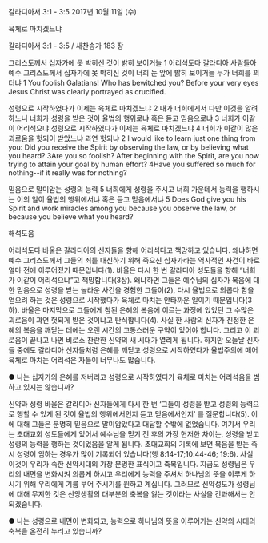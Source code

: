 갈라디아서 3:1 - 3:5 
2017년 10월 11일 (수)

육체로 마치겠느냐



갈라디아서 3:1 - 3:5 / 새찬송가 183 장


그리스도께서 십자가에 못 박히신 것이 밝히 보이거늘
1 어리석도다 갈라디아 사람들아 예수 그리스도께서 십자가에 못 박히신 것이 너희 눈 앞에 밝히 보이거늘 누가 너희를 꾀더냐
1 You foolish Galatians! Who has bewitched you? Before your very eyes Jesus Christ was clearly portrayed as crucified.

성령으로 시작하였다가 이제는 육체로 마치겠느냐
2 내가 너희에게서 다만 이것을 알려 하노니 너희가 성령을 받은 것이 율법의 행위로냐 혹은 듣고 믿음으로냐 3 너희가 이같이 어리석으냐 성령으로 시작하였다가 이제는 육체로 마치겠느냐 4 너희가 이같이 많은 괴로움을 헛되이 받았느냐 과연 헛되냐
2 I would like to learn just one thing from you: Did you receive the Spirit by observing the law, or by believing what you heard? 3Are you so foolish? After beginning with the Spirit, are you now trying to attain your goal by human effort? 4Have you suffered so much for nothing--if it really was for nothing?

믿음으로 말미암는 성령의 능력
5 너희에게 성령을 주시고 너희 가운데서 능력을 행하시는 이의 일이 율법의 행위에서냐 혹은 듣고 믿음에서냐
5 Does God give you his Spirit and work miracles among you because you observe the law, or because you believe what you heard?

해석도움





어리석도다
바울은 갈라디아의 신자들을 향해 어리석다고 책망하고 있습니다. 왜냐하면 예수 그리스도께서 그들의 죄를 대신하기 위해 죽으신 십자가라는 역사적인 사건이 바로 얼마 전에 이루어졌기 때문입니다(1). 바울은 다시 한 번 갈라디아 성도들을 향해 “너희가 이같이 어리석으냐”고 책망합니다(3상). 왜냐하면 그들은 예수님의 십자가 복음에 대한 믿음으로 성령을 받는 놀라운 사건을 경험한 그들이(2), 다시 율법으로 의롭다 함을 얻으려 하는 것은 성령으로 시작했다가 육체로 마치는 안타까운 일이기 때문입니다(3하). 바울은 마지막으로 그들에게 참된 은혜의 복음에 이르는 과정에 있었던 그 수많은 괴로움이 과연 헛되게 받은 것이냐고 탄식합니다(4). 사실 한 사람의 신자가 진정한 은혜의 복음을 깨닫는 데에는 오랜 시간의 고통스러운 구약이 있어야 합니다. 그리고 이 괴로움이 끝나고 나면 비로소 찬란한 신약의 새 시대가 열리게 됩니다. 하지만 오늘날 신자들 중에도 갈라디아 신자들처럼 은혜를 깨닫고 성령으로 시작하였다가 율법주의에 매어 육체로 마치는 어리석은 자들이 너무나도 많습니다.

● 나는 십자가의 은혜를 저버리고 성령으로 시작하였다가 육체로 마치는 어리석음을 범하고 있지는 않습니까?

신약과 성령
바울은 갈라디아 신자들에게 다시 한 번 ‘그들이 성령을 받고 성령의 능력으로 행할 수 있게 된 것이 율법의 행위에서인지 듣고 믿음에서인지’ 를 질문합니다(5). 이에 대해 그들은 분명히 믿음으로 말미암았다고 대답할 수밖에 없었습니다. 여기서 우리는 초대교회 성도들에게 있어서 예수님을 믿기 전 후의 가장 현저한 차이는, 성령을 받고 성령의 능력을 행하는 것이었음을 알게 됩니다. 초대교회의 기록에 보면 복음을 받는 즉시 성령이 임하는 경우가 많이 기록되어 있습니다(행 8:14-17;10:44-46; 19:6). 사실 이것이 우리가 속한 신약시대의 가장 분명한 표식이고 축복입니다. 지금도 성령님은 우리의 내면을 변화시켜 의롭게 하시고 우리에게 능력을 주셔서 하나님의 뜻을 이루게 하시기 위해 우리에게 기름 부어 주시기를 원하고 계십니다. 그러므로 신약성도가 성령님에 대해 무지한 것은 신앙생활의 대부분의 축복을 잃는 것이라는 사실을 간과해서는 안되겠습니다.

● 나는 성령으로 내면이 변화되고, 능력으로 하나님의 뜻을 이루어가는 신약의 시대의 축복을 온전히 누리고 있습니까?